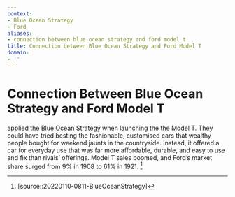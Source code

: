```yaml
---
context:
- Blue Ocean Strategy
- Ford
aliases:
- connection between blue ocean strategy and ford model t
title: Connection between Blue Ocean Strategy and Ford Model T
domain:
- ''
---
```


# Connection Between Blue Ocean Strategy and Ford Model T

applied the Blue Ocean Strategy when launching the the Model T. They could have tried besting the fashionable, customised cars that wealthy people bought for weekend jaunts in the countryside. Instead, it offered a car for everyday use that was far more affordable, durable, and easy to use and fix than rivals’ offerings. Model T sales boomed, and Ford’s market share surged from 9% in 1908 to 61% in 1921. [^1]

[^1]: [source::20220110-0811-BlueOceanStrategy]
